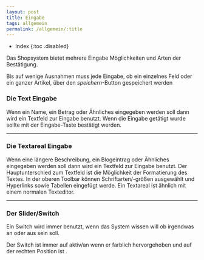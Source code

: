 ```yaml
---
layout: post
title: Eingabe
tags: allgemein
permalink: /allgemein/:title
---
```



+ Index
{:toc .disabled}


Das Shopsystem bietet mehrere Eingabe Möglichkeiten und Arten der Bestätigung.


Bis auf wenige Ausnahmen muss jede Eingabe, ob ein einzelnes Feld oder ein ganzer Artikel, über den *speichern*-Button gespeichert werden


### Die Text Eingabe


Wenn ein Name, ein Betrag oder Ähnliches eingegeben werden soll dann wird ein Textfeld zur Eingabe benutzt. 
Wenn die Eingabe getätigt wurde sollte mit der Eingabe-Taste bestätigt werden.


---


### Die Textareal Eingabe


Wenn eine längere Beschreibung, ein Blogeintrag  oder Ähnliches eingegeben werden soll dann wird ein Textfeld zur Eingabe benutzt. 
Der Hauptunterschied zum Textfeld ist die Möglichkeit der Formatierung des Textes.
In der oberen Toolbar können Schriftarten/-größen ausgewählt und Hyperlinks sowie Tabellen eingefügt werde.
Ein Textareal ist ähnlich mit einem normalen Texteditor.




---


### Der Slider/Switch


Ein Switch wird immer benutzt, wenn das System wissen will ob irgendwas an oder aus sein soll.


Der Switch ist immer auf aktiv/an wenn er farblich hervorgehoben und auf der rechten Position ist .
